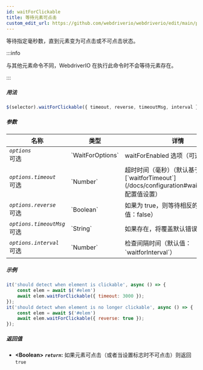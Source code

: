 ```yaml
---
id: waitForClickable
title: 等待元素可点击
custom_edit_url: https://github.com/webdriverio/webdriverio/edit/main/packages/webdriverio/src/commands/element/waitForClickable.ts
---
```


等待指定毫秒数，直到元素变为可点击或不可点击状态。

:::info

与其他元素命令不同，WebdriverIO 在执行此命令时不会等待元素存在。

:::

##### 用法

```js
$(selector).waitForClickable({ timeout, reverse, timeoutMsg, interval })
```

##### 参数

<table>
  <thead>
    <tr>
      <th>名称</th><th>类型</th><th>详情</th>
    </tr>
  </thead>
  <tbody>
    <tr>
      <td><code><var>options</var></code><br /><span className="label labelWarning">可选</span></td>
      <td>`WaitForOptions`</td>
      <td>waitForEnabled 选项（可选）</td>
    </tr>
    <tr>
      <td><code><var>options.timeout</var></code><br /><span className="label labelWarning">可选</span></td>
      <td>`Number`</td>
      <td>超时时间（毫秒）（默认基于 [`waitforTimeout`](/docs/configuration#waitfortimeout) 配置值设置）</td>
    </tr>
    <tr>
      <td><code><var>options.reverse</var></code><br /><span className="label labelWarning">可选</span></td>
      <td>`Boolean`</td>
      <td>如果为 true，则等待相反的结果（默认值：false）</td>
    </tr>
    <tr>
      <td><code><var>options.timeoutMsg</var></code><br /><span className="label labelWarning">可选</span></td>
      <td>`String`</td>
      <td>如果存在，将覆盖默认错误消息</td>
    </tr>
    <tr>
      <td><code><var>options.interval</var></code><br /><span className="label labelWarning">可选</span></td>
      <td>`Number`</td>
      <td>检查间隔时间（默认值：`waitforInterval`）</td>
    </tr>
  </tbody>
</table>

##### 示例

```js title="waitForClickable.js"
it('should detect when element is clickable', async () => {
    const elem = await $('#elem')
    await elem.waitForClickable({ timeout: 3000 });
});
it('should detect when element is no longer clickable', async () => {
    const elem = await $('#elem')
    await elem.waitForClickable({ reverse: true });
});
```

##### 返回值

- **&lt;Boolean&gt;**
            **<code><var>return</var></code>:** 如果元素可点击（或者当设置标志时不可点击）则返回 `true`